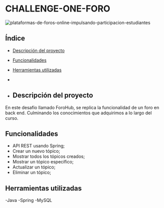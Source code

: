 

# **CHALLENGE-ONE-FORO**
![plataformas-de-foros-online-impulsando-participacion-estudiantes](https://github.com/user-attachments/assets/3b1f851e-6144-4431-8ffd-74c2fb0c747c)

## Índice
- [Descripción del proyecto](#descripción-del-proyecto)
- [Funcionalidades](#funcionalidades)
- [Herramientas utilizadas](#herramientas-utilizadas)
- 

- ## Descripción del proyecto
En este desafio llamado ForoHub, se replica la funcionalidad de un foro en back end. Culminando los conocimientos que adquirimos a lo largo del curso.
## Funcionalidades
- API REST usando Spring;
- Crear un nuevo tópico;
- Mostrar todos los tópicos creados;
- Mostrar un tópico específico;
- Actualizar un tópico;
- Eliminar un tópico;

## Herramientas utilizadas 
-Java
-Spring
-MySQL


